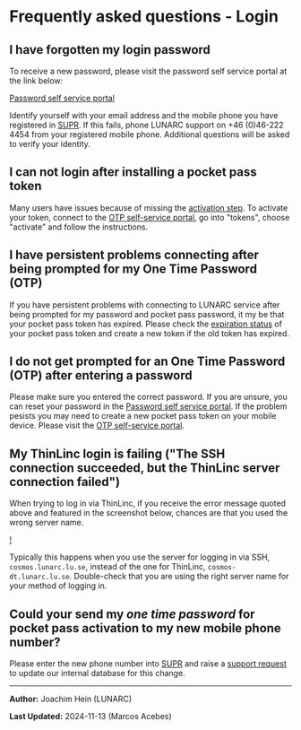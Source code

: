 # Frequently asked questions - Login

## I have forgotten my login password

To receive a new password, please visit the password self service portal at the link below:

[Password self service portal](https://phenix3.lunarc.lu.se/pss)

Identify yourself with your email address and the mobile phone you have registered in [SUPR](https://supr.naiss.se/person/). If this fails, phone LUNARC support on +46 (0)46-222 4454 from your registered mobile phone. Additional questions will be asked to verify your identity.

## I can not login after installing a pocket pass token

Many users have issues because of missing the [activation step](https://lunarc-documentation.readthedocs.io/en/latest/getting_started/authenticator_howto/#step-5-important-last-step-activate-your-token).  To activate your token, connect to the [OTP self-service portal](https://lunarc-documentation.readthedocs.io/en/latest/getting_started/authenticator_howto/#step-2-accessing-the-self-service-portal), go into "tokens", choose "activate" and follow the instructions.

## I have persistent problems connecting after being prompted for my One Time Password (OTP)

If you have persistent problems with connecting to LUNARC service after being prompted for my password and pocket pass password, it my be that your pocket pass token has expired.  Please check the [expiration status](https://lunarc-documentation.readthedocs.io/en/latest/getting_started/authenticator_howto/#checking-the-validity-of-your-token) of your pocket pass token and create a new token if the old token has expired.

## I do not get prompted for an One Time Password (OTP) after entering a password
Please make sure you entered the correct password.  If you are unsure, you can reset your password in the [Password self service portal](https://phenix3.lunarc.lu.se/pss).  If the problem pesists you may need to create a new pocket pass token on your mobile device.  Please visit the [OTP self-service portal](https://lunarc-documentation.readthedocs.io/en/latest/getting_started/authenticator_howto/#step-2-accessing-the-self-service-portal).

## My ThinLinc login is failing ("The SSH connection succeeded, but the ThinLinc server connection failed")

When trying to log in via ThinLinc, if you receive the error message quoted above and featured in the screenshot below, chances are that you used the wrong server name.

[!](../../images/thinlinc-error-server.png)

Typically this happens when you use the server for logging in via SSH, `cosmos.lunarc.lu.se`, instead of the one for ThinLinc, `cosmos-dt.lunarc.lu.se`. Double-check that you are using the right server name for your method of logging in.

## Could your send my *one time password* for pocket pass activation to my new mobile phone number?

Please enter the new phone number into [SUPR](https://supr.naiss.se/person/) and raise a [support request](https://supr.naiss.se/support/?problem_type=accessing&centre_resource=c5&summary=Update+my+contact+information) to update our internal database for this change.

---

**Author:**
Joachim Hein (LUNARC)

**Last Updated:**
2024-11-13 (Marcos Acebes)

